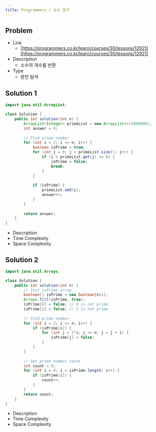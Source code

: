 ```yaml
---
title: Programmers / 소수 찾기
---
```


## Problem

* Link
  * [https://programmers.co.kr/learn/courses/30/lessons/12921](https://programmers.co.kr/learn/courses/30/lessons/12921)
* Description
  * 소수의 개수를 반환
* Type
  * 완전 탐색

## Solution 1

```java {caption="Solution 1", linenos=table}
import java.util.ArrayList;

class Solution {
    public int solution(int n) {
        ArrayList<Integer> primeList = new ArrayList<>(1000000);
        int answer = 0;
        
        // Find prime number
        for (int i = 2; i <= n; i++) {
            boolean isPrime = true;
            for (int j = 0; j < primeList.size(); j++) {
                if (i % primeList.get(j) == 0) {
                    isPrime = false;
                    break;
                }
            }
            
            if (isPrime) {
            	primeList.add(i);
            	answer++;
            }
        }
        
        return answer;
    }
}
```

* Description
* Time Complexity
* Space Complexity

## Solution 2

```java {caption="Solution 1", linenos=table}
import java.util.Arrays;

class Solution {
    public int solution(int n) {
        // Init isPrime array
        boolean[] isPrime = new boolean[n+1];
        Arrays.fill(isPrime, true);
        isPrime[0] = false; // 0 is not prime
        isPrime[1] = false; // 1 is not prime
        
        // Find prime number
        for (int i = 2; i <= n; i++) {
            if (isPrime[i]) {
                for (int j = 2*i; j <= n; j = j + i) {
                    isPrime[j] = false;
                }
            }
        }
        
        // Get prime number count
        int count = 0;
        for (int i = 0; i < isPrime.length; i++) {
            if (isPrime[i]) {
                count++;
            }
        }
        return count;
    }
}
```

* Description
* Time Complexity
* Space Complexity